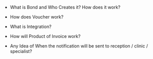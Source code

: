 - What is Bond and Who Creates it? How does it work?
- How does Voucher work?
- What is Integration?

- How will Product of Invoice work?
- Any Idea of When the notification will be sent to reception / clinic / specialist?
